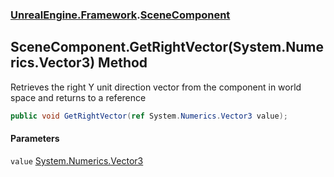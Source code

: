 ### [UnrealEngine.Framework](./UnrealEngine-Framework.md 'UnrealEngine.Framework').[SceneComponent](./SceneComponent.md 'UnrealEngine.Framework.SceneComponent')
## SceneComponent.GetRightVector(System.Numerics.Vector3) Method
Retrieves the right Y unit direction vector from the component in world space and returns to a reference  
```csharp
public void GetRightVector(ref System.Numerics.Vector3 value);
```
#### Parameters
<a name='UnrealEngine-Framework-SceneComponent-GetRightVector(System-Numerics-Vector3)-value'></a>
`value` [System.Numerics.Vector3](https://docs.microsoft.com/en-us/dotnet/api/System.Numerics.Vector3 'System.Numerics.Vector3')  
  
